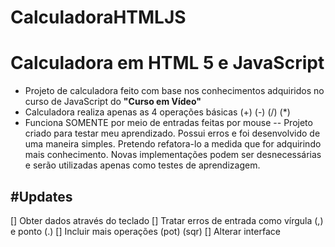 # CalculadoraHTMLJS
 # Calculadora em HTML 5 e JavaScript

* Projeto de calculadora feito com base nos conhecimentos adquiridos no curso de JavaScript do **"Curso em Vídeo"**
* Calculadora realiza apenas as 4 operações básicas (+) (-) (/) (*)
* Funciona SOMENTE por meio de entradas feitas por mouse
--
Projeto criado para testar meu aprendizado. 
Possui erros e foi desenvolvido de uma maneira simples. 
Pretendo refatora-lo a medida que for adquirindo mais conhecimento.
Novas implementações podem ser desnecessárias e serão utilizadas apenas como testes de aprendizagem.

#Updates
--
[] Obter dados através do teclado
[] Tratar erros de entrada como vírgula (,) e ponto (.) 
[] Incluir mais operações (pot) (sqr) 
[] Alterar interface